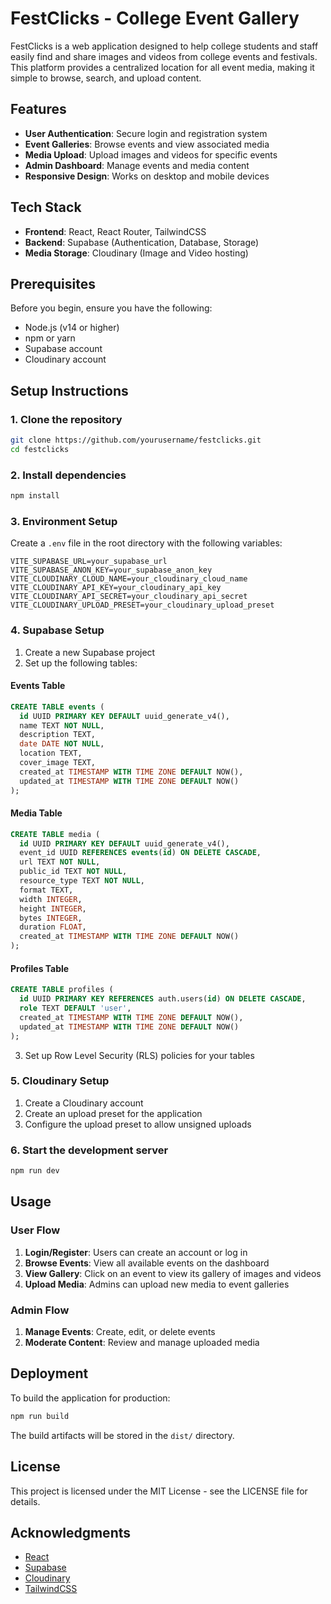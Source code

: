 # FestClicks - College Event Gallery

FestClicks is a web application designed to help college students and staff easily find and share images and videos from college events and festivals. This platform provides a centralized location for all event media, making it simple to browse, search, and upload content.

## Features

- **User Authentication**: Secure login and registration system
- **Event Galleries**: Browse events and view associated media
- **Media Upload**: Upload images and videos for specific events
- **Admin Dashboard**: Manage events and media content
- **Responsive Design**: Works on desktop and mobile devices

## Tech Stack

- **Frontend**: React, React Router, TailwindCSS
- **Backend**: Supabase (Authentication, Database, Storage)
- **Media Storage**: Cloudinary (Image and Video hosting)

## Prerequisites

Before you begin, ensure you have the following:

- Node.js (v14 or higher)
- npm or yarn
- Supabase account
- Cloudinary account

## Setup Instructions

### 1. Clone the repository

```bash
git clone https://github.com/yourusername/festclicks.git
cd festclicks
```

### 2. Install dependencies

```bash
npm install
```

### 3. Environment Setup

Create a `.env` file in the root directory with the following variables:

```
VITE_SUPABASE_URL=your_supabase_url
VITE_SUPABASE_ANON_KEY=your_supabase_anon_key
VITE_CLOUDINARY_CLOUD_NAME=your_cloudinary_cloud_name
VITE_CLOUDINARY_API_KEY=your_cloudinary_api_key
VITE_CLOUDINARY_API_SECRET=your_cloudinary_api_secret
VITE_CLOUDINARY_UPLOAD_PRESET=your_cloudinary_upload_preset
```

### 4. Supabase Setup

1. Create a new Supabase project
2. Set up the following tables:

#### Events Table
```sql
CREATE TABLE events (
  id UUID PRIMARY KEY DEFAULT uuid_generate_v4(),
  name TEXT NOT NULL,
  description TEXT,
  date DATE NOT NULL,
  location TEXT,
  cover_image TEXT,
  created_at TIMESTAMP WITH TIME ZONE DEFAULT NOW(),
  updated_at TIMESTAMP WITH TIME ZONE DEFAULT NOW()
);
```

#### Media Table
```sql
CREATE TABLE media (
  id UUID PRIMARY KEY DEFAULT uuid_generate_v4(),
  event_id UUID REFERENCES events(id) ON DELETE CASCADE,
  url TEXT NOT NULL,
  public_id TEXT NOT NULL,
  resource_type TEXT NOT NULL,
  format TEXT,
  width INTEGER,
  height INTEGER,
  bytes INTEGER,
  duration FLOAT,
  created_at TIMESTAMP WITH TIME ZONE DEFAULT NOW()
);
```

#### Profiles Table
```sql
CREATE TABLE profiles (
  id UUID PRIMARY KEY REFERENCES auth.users(id) ON DELETE CASCADE,
  role TEXT DEFAULT 'user',
  created_at TIMESTAMP WITH TIME ZONE DEFAULT NOW(),
  updated_at TIMESTAMP WITH TIME ZONE DEFAULT NOW()
);
```

3. Set up Row Level Security (RLS) policies for your tables

### 5. Cloudinary Setup

1. Create a Cloudinary account
2. Create an upload preset for the application
3. Configure the upload preset to allow unsigned uploads

### 6. Start the development server

```bash
npm run dev
```

## Usage

### User Flow

1. **Login/Register**: Users can create an account or log in
2. **Browse Events**: View all available events on the dashboard
3. **View Gallery**: Click on an event to view its gallery of images and videos
4. **Upload Media**: Admins can upload new media to event galleries

### Admin Flow

1. **Manage Events**: Create, edit, or delete events
2. **Moderate Content**: Review and manage uploaded media

## Deployment

To build the application for production:

```bash
npm run build
```

The build artifacts will be stored in the `dist/` directory.

## License

This project is licensed under the MIT License - see the LICENSE file for details.

## Acknowledgments

- [React](https://reactjs.org/)
- [Supabase](https://supabase.io/)
- [Cloudinary](https://cloudinary.com/)
- [TailwindCSS](https://tailwindcss.com/)

